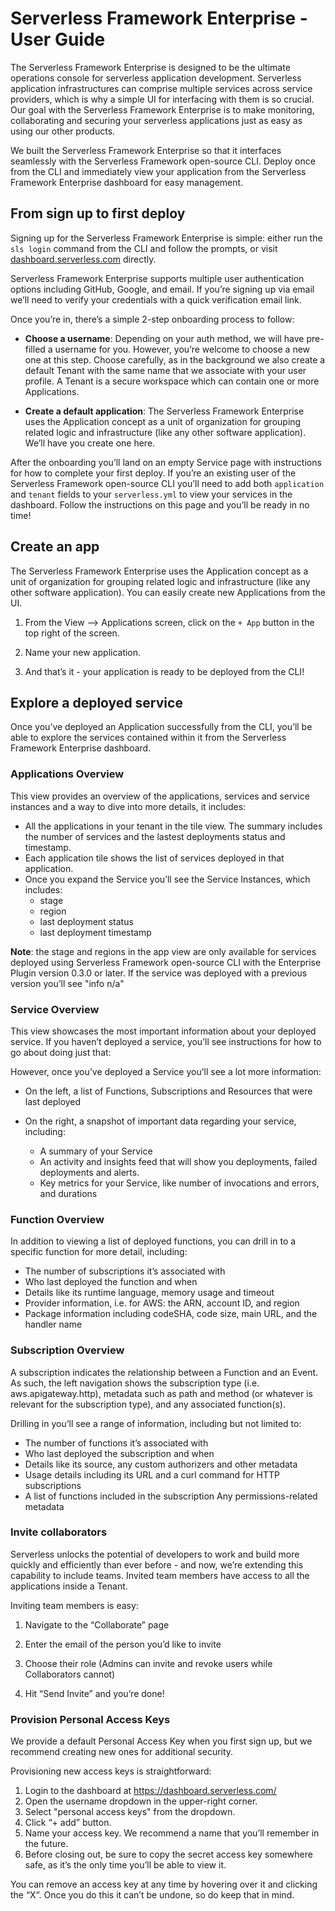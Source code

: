 <!--
title: Dashboard User Guide - Serverless Framework Enterprise
menuText: user guide
layout: Doc
-->

# Serverless Framework Enterprise - User Guide

The Serverless Framework Enterprise is designed to be the ultimate operations console for serverless application development. Serverless application infrastructures can comprise multiple services across service providers, which is why a simple UI for interfacing with them is so crucial. Our goal with the Serverless Framework Enterprise is to make monitoring, collaborating and securing your serverless applications just as easy as using our other products.


We built the Serverless Framework Enterprise so that it interfaces seamlessly with the Serverless Framework open-source CLI. Deploy once from the CLI and immediately view your application from the Serverless Framework Enterprise dashboard for easy management. 


## From sign up to first deploy

Signing up for the Serverless Framework Enterprise is simple: either run the ```sls login``` command from the CLI and follow the prompts, or visit [dashboard.serverless.com](https://dashboard.serverless.com) directly. 

Serverless Framework Enterprise supports multiple user authentication options including GitHub, Google, and email. If you’re signing up via email we’ll need to verify your credentials with a quick verification email link.

Once you’re in, there’s a simple 2-step onboarding process to follow: 

* **Choose a username**: Depending on your auth method, we will have pre-filled a username for you. However, you’re welcome to choose a new one at this step. Choose carefully, as in the background we also create a default Tenant with the same name that we associate with your user profile. A Tenant is a secure workspace which can contain one or more Applications.

* **Create a default application**: The Serverless Framework Enterprise uses the Application concept as a unit of organization for grouping related logic and infrastructure (like any other software application). We’ll have you create one here. 

After the onboarding you’ll land on an empty Service page with instructions for how to complete your first deploy. If you’re an existing user of the Serverless Framework open-source CLI you’ll need to add both `application` and `tenant` fields to your `serverless.yml` to view your services in the dashboard. Follow the instructions on this page and you’ll be ready in no time!

## Create an app

The Serverless Framework Enterprise uses the Application concept as a unit of organization for grouping related logic and infrastructure (like any other software application). You can easily create new Applications from the UI. 

1. From the View --> Applications screen, click on the ```+ App``` button in the top right of the screen.

2. Name your new application. 

3. And that’s it - your application is ready to be deployed from the CLI! 

## Explore a deployed service

Once you’ve deployed an Application successfully from the CLI, you’ll be able to explore the services contained within it from the Serverless Framework Enterprise dashboard. 


### Applications Overview
This view provides an overview of the applications, services and service instances and a way to dive into more details, it includes:

- All the applications in your tenant in the tile view. The summary includes the number of services and the lastest deployments status and timestamp.
- Each application tile shows the list of services deployed in that application.
- Once you expand the Service you’ll see the Service Instances, which includes:
  - stage
  - region
  - last deployment status
  - last deployment timestamp

**Note**: the stage and regions in the app view are only available for services deployed using Serverless Framework open-source CLI with the Enterprise Plugin version 0.3.0 or later. If the service was deployed with a previous version you’ll see "info n/a"

### Service Overview

This view showcases the most important information about your deployed service. If you haven’t deployed a service, you’ll see instructions for how to go about doing just that:

However, once you’ve deployed a Service you’ll see a lot more information: 

* On the left, a list of Functions, Subscriptions and Resources that were last deployed
* On the right, a snapshot of important data regarding your service, including:

  * A summary of your Service
  * An activity and insights feed that will show you deployments, failed deployments and alerts.
  * Key metrics for your Service, like number of invocations and errors, and durations

### Function Overview

In addition to viewing a list of deployed functions, you can drill in to a specific function for more detail, including: 

* The number of subscriptions it’s associated with
* Who last deployed the function and when
* Details like its runtime language, memory usage and timeout
* Provider information, i.e. for AWS: the ARN, account ID, and region
* Package information including codeSHA, code size, main URL, and the handler name

### Subscription Overview

A subscription indicates the relationship between a Function and an Event. As such, the left navigation shows the subscription type (i.e. aws.apigateway.http), metadata such as path and method (or whatever is relevant for the subscription type), and any associated function(s).

Drilling in you’ll see a range of information, including but not limited to:

* The number of functions it’s associated with
* Who last deployed the subscription and when
* Details like its source, any custom authorizers and other metadata
* Usage details including its URL and a curl command for HTTP subscriptions
* A list of functions included in the subscription
Any permissions-related metadata


### Invite collaborators

Serverless unlocks the potential of developers to work and build more quickly and efficiently than ever before - and now, we’re extending this capability to include teams. Invited team members have access to all the applications inside a Tenant.

Inviting team members is easy: 

1. Navigate to the “Collaborate” page

2. Enter the email of the person you’d like to invite

3. Choose their role (Admins can invite and revoke users while Collaborators cannot)

4. Hit “Send Invite” and you’re done!

### Provision Personal Access Keys


We provide a default Personal Access Key when you first sign up, but we recommend creating new ones for additional security.

Provisioning new access keys is straightforward: 

1. Login to the dashboard at https://dashboard.serverless.com/
2. Open the username dropdown in the upper-right corner.
3. Select "personal access keys" from the dropdown.
4. Click “+ add” button.
5. Name your access key. We recommend a name that you’ll remember in the future.
6. Before closing out, be sure to copy the secret access key somewhere safe, as it’s the only time you’ll be able to view it.

You can remove an access key at any time by hovering over it and clicking the “X”. Once you do this it can’t be undone, so do keep that in mind.
    
